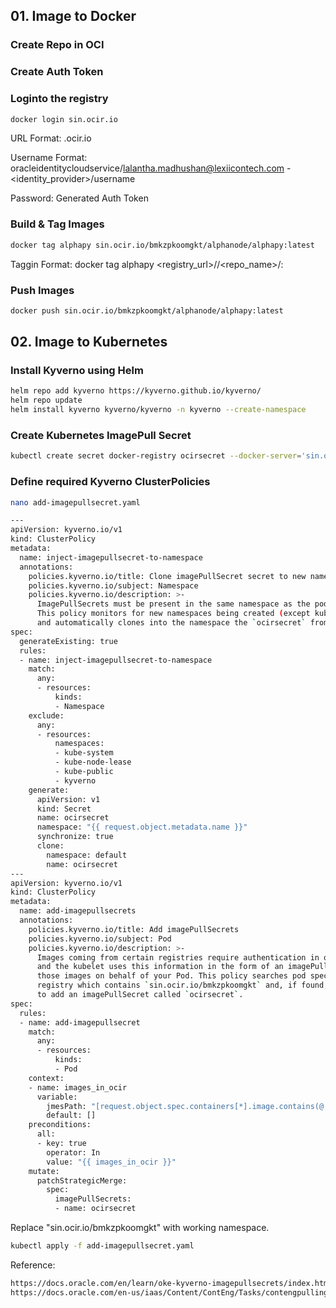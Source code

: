 ## 01. Image to Docker
### Create Repo in OCI

### Create Auth Token

### Loginto the registry
```bash
docker login sin.ocir.io
```
URL Format: <regioncode>.ocir.io

Username Format: oracleidentitycloudservice/lalantha.madhushan@lexiicontech.com - <identity_provider>/username

Password: Generated Auth Token

### Build & Tag Images
```bash
docker tag alphapy sin.ocir.io/bmkzpkoomgkt/alphanode/alphapy:latest
```
Taggin Format: docker tag alphapy <registry_url>/<namespace>/<repo_name>/<image>:<tag>

### Push Images
```bash
docker push sin.ocir.io/bmkzpkoomgkt/alphanode/alphapy:latest
```
## 02. Image to Kubernetes
### Install Kyverno using Helm
```bash
helm repo add kyverno https://kyverno.github.io/kyverno/
helm repo update
helm install kyverno kyverno/kyverno -n kyverno --create-namespace
```

### Create Kubernetes ImagePull Secret
```bash
kubectl create secret docker-registry ocirsecret --docker-server='sin.ocir.io' --docker-username='bmkzpkoomgkt/oracleidentitycloudservice/lalantha.madhushan@lexiicontech.com' --docker-password=')by:toP{YWZ9M1gin-xs'
```
### Define required Kyverno ClusterPolicies
```bash
nano add-imagepullsecret.yaml
```
```bash
---
apiVersion: kyverno.io/v1
kind: ClusterPolicy
metadata:
  name: inject-imagepullsecret-to-namespace
  annotations:
    policies.kyverno.io/title: Clone imagePullSecret secret to new namespaces
    policies.kyverno.io/subject: Namespace
    policies.kyverno.io/description: >-
      ImagePullSecrets must be present in the same namespace as the pods using them.
      This policy monitors for new namespaces being created (except kube-system and kyverno),
      and automatically clones into the namespace the `ocirsecret` from the `default` namespace.
spec:
  generateExisting: true
  rules:
  - name: inject-imagepullsecret-to-namespace
    match:
      any:
      - resources:
          kinds:
          - Namespace
    exclude:
      any:
      - resources:
          namespaces:
          - kube-system
          - kube-node-lease
          - kube-public
          - kyverno
    generate:
      apiVersion: v1
      kind: Secret
      name: ocirsecret
      namespace: "{{ request.object.metadata.name }}"
      synchronize: true
      clone:
        namespace: default
        name: ocirsecret
---
apiVersion: kyverno.io/v1
kind: ClusterPolicy
metadata:
  name: add-imagepullsecrets
  annotations:
    policies.kyverno.io/title: Add imagePullSecrets
    policies.kyverno.io/subject: Pod
    policies.kyverno.io/description: >-
      Images coming from certain registries require authentication in order to pull them,
      and the kubelet uses this information in the form of an imagePullSecret to pull
      those images on behalf of your Pod. This policy searches pod spec for images coming from a
      registry which contains `sin.ocir.io/bmkzpkoomgkt` and, if found, will mutate the Pod
      to add an imagePullSecret called `ocirsecret`.
spec:
  rules:
  - name: add-imagepullsecret
    match:
      any:
      - resources:
          kinds:
          - Pod
    context:
    - name: images_in_ocir
      variable:
        jmesPath: "[request.object.spec.containers[*].image.contains(@, 'sin.ocir.io/bmkzpkoomgkt'), request.object.spec.initContainers[*].image.contains(@, 'sin.ocir.io/bmkzpkoomgkt')][]"
        default: []
    preconditions:
      all:
      - key: true
        operator: In
        value: "{{ images_in_ocir }}"
    mutate:
      patchStrategicMerge:
        spec:
          imagePullSecrets:
          - name: ocirsecret
```
Replace "sin.ocir.io/bmkzpkoomgkt" with working namespace.
```bash
kubectl apply -f add-imagepullsecret.yaml
```

Reference: 
```bash
https://docs.oracle.com/en/learn/oke-kyverno-imagepullsecrets/index.html
https://docs.oracle.com/en-us/iaas/Content/ContEng/Tasks/contengpullingimagesfromocir.htm
```
